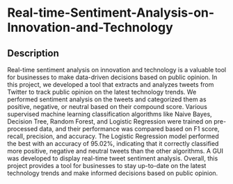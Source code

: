 # Real-time-Sentiment-Analysis-on-Innovation-and-Technology

## Description

Real-time sentiment analysis on innovation and technology is a valuable tool for businesses to make data-driven decisions based on public opinion. In this project, we developed a tool that extracts and analyzes tweets from Twitter to track public opinion on the latest technology trends. We performed sentiment analysis on the tweets and categorized them as positive, negative, or neutral based on their compound score. Various supervised machine learning classification algorithms like Naive Bayes, Decision Tree, Random Forest, and Logistic Regression were trained on pre-processed data, and their performance was compared based on F1 score, recall, precision, and accuracy. The Logistic Regression model performed the best with an accuracy of 95.02%, indicating that it correctly classified more positive, negative and neutral tweets than the other algorithms. A GUI was developed to display real-time tweet sentiment analysis. Overall, this project provides a tool for businesses to stay up-to-date on the latest technology trends and make informed decisions based on public opinion.
